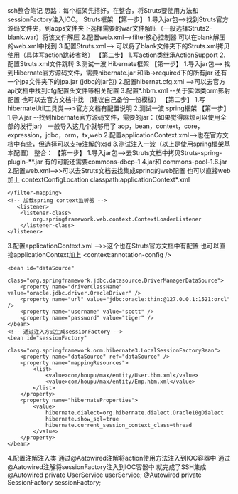 ﻿ssh整合笔记
思路：每个框架先搭好，在整合，将Struts要使用方法和sessionFactory注入IOC。
Struts框架
【第一步】
1.导入jar包-->找到Struts官方源码文件夹，到apps文件夹下选择需要的war文件解压（一般选择Struts2-blank.war）将该文件解压
2.配置web.xml-->filter核心控制器 可以在blank解压的web.xml中找到
3.配置Struts.xml--> 可以将了blank文件夹下的Struts.xml拷贝使用（具体写action跳转省略）
【第二步】
1.写action类继承ActionSupport 
2.配置Struts.xml文件跳转
3.测试一波
Hibernate框架
【第一步】
1.导入jar包--> 找到Hibernate官方源码文件，需要hibernate.jar 和lib->required下的所有jar 还有一个jpa文件夹下的jpa.jar (jdbc的jar包)
2.配置hibernat.cfg.xml -->可以去官方api文档中找到cfg配置头文件等相关配置
3.配置*.hbm.xml --关于实体类orm影射配置 也可以去官方文档中找 （建议自己备份一份模板）
【第二步】
1.写hibernateUtil工具类-->>官方文档有配置说明
2.测试一波
spring框架
【第一步】
1.导入jar --找到hibernate官方源码文件，需要的jar：（如果觉得麻烦可以使用全部的发行jar） 一般导入这几个就够用了
            aop，bean，context，core，expression，jdbc，orm，tx,web
2.配置applicationContext.xml-->也在官方文档中有些，但选择可以支持注解的xsd
3.测试注入一波（以上是使用spring框架基本配置）
整合：
【第一步】
1.导入jar包-->去Struts文档中拷贝Struts-spring-plugin-**.jar 有的可能还需要commons-dbcp-1.4.jar和 commons-pool-1.6.jar
2.配置web.xml-->>可以去Struts文档去找集成spring的web配置
也可以直接web加上
	<!-- 指定要加载的Spring核心配置文件 最好放在其他配置上面-->
	<context-param>
		<param-name>contextConfigLocation</param-name>
		<param-value>classpath:applicationContext*.xml</param-value>
	</context-param>
	
	</filter-mapping>
	<!-- 加载spring context监听器 -->
	   <listener>
        <listener-class>
            org.springframework.web.context.ContextLoaderListener
        </listener-class>
    </listener>
3.配置applicationContext.xml -->>这个也在Struts官方文档中有配置
也可以直接applicationContext加上
<context:annotation-config />
	<!-- 配置注入action 实例化action类 -->
	<bean id="userAction" class="com.houpu.max.action.UserAction" />
	<!-- 配置业务实现接口 -->
	<bean id="userService" class="com.houpu.max.service.impl.UserServiceImpl" />

<!-- 配置数据源 -->
	<bean id="dataSource"
		class="org.springframework.jdbc.datasource.DriverManagerDataSource">
		<property name="driverClassName" value="oracle.jdbc.driver.OracleDriver" />
		<property name="url" value="jdbc:oracle:thin:@127.0.0.1:1521:orcl" />
		<property name="username" value="scott" />
		<property name="password" value="tiger" />
	</bean>
	<!-- 通过注入方式生成sessionFactory -->
	<bean id="sessionFactory"
		class="org.springframework.orm.hibernate3.LocalSessionFactoryBean">
		<property name="dataSource" ref="dataSource" />
		<property name="mappingResources">
			<list>
				<value>com/houpu/max/entity/User.hbm.xml</value>
				<value>com/houpu/max/entity/Emp.hbm.xml</value>
			</list>
		</property>
		<property name="hibernateProperties">
			<value>
				hibernate.dialect=org.hibernate.dialect.Oracle10gDialect
				hibernate.show_sql=true
				hibernate.current_session_context_class=thread
			</value>
		</property>
	</bean>
4.配置注解注入类
通过@Aatowired注解将action使用方法注入到IOC容器中
通过@Aatowired注解将sessionFactory注入到IOC容器中
就完成了SSH集成
@Autowired
	private UserService userService;
@Autowired
	private SessionFactory sessionFactory;


